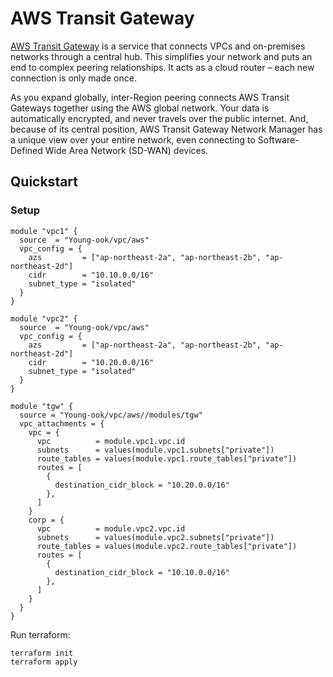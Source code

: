 # AWS Transit Gateway
[AWS Transit Gateway](https://aws.amazon.com/transit-gateway/) is a service that connects VPCs and on-premises networks through a central hub. This simplifies your network and puts an end to complex peering relationships. It acts as a cloud router – each new connection is only made once.

As you expand globally, inter-Region peering connects AWS Transit Gateways together using the AWS global network. Your data is automatically encrypted, and never travels over the public internet. And, because of its central position, AWS Transit Gateway Network Manager has a unique view over your entire network, even connecting to Software-Defined Wide Area Network (SD-WAN) devices.

## Quickstart
### Setup
```
module "vpc1" {
  source  = "Young-ook/vpc/aws"
  vpc_config = {
    azs         = ["ap-northeast-2a", "ap-northeast-2b", "ap-northeast-2d"]
    cidr        = "10.10.0.0/16"
    subnet_type = "isolated"
  }
}

module "vpc2" {
  source  = "Young-ook/vpc/aws"
  vpc_config = {
    azs         = ["ap-northeast-2a", "ap-northeast-2b", "ap-northeast-2d"]
    cidr        = "10.20.0.0/16"
    subnet_type = "isolated"
  }
}

module "tgw" {
  source = "Young-ook/vpc/aws//modules/tgw"
  vpc_attachments = {
    vpc = {
      vpc          = module.vpc1.vpc.id
      subnets      = values(module.vpc1.subnets["private"])
      route_tables = values(module.vpc1.route_tables["private"])
      routes = [
        {
          destination_cidr_block = "10.20.0.0/16"
        },
      ]
    }
    corp = {
      vpc          = module.vpc2.vpc.id
      subnets      = values(module.vpc2.subnets["private"])
      route_tables = values(module.vpc2.route_tables["private"])
      routes = [
        {
          destination_cidr_block = "10.10.0.0/16"
        },
      ]
    }
  }
}
```

Run terraform:
```
terraform init
terraform apply
```

